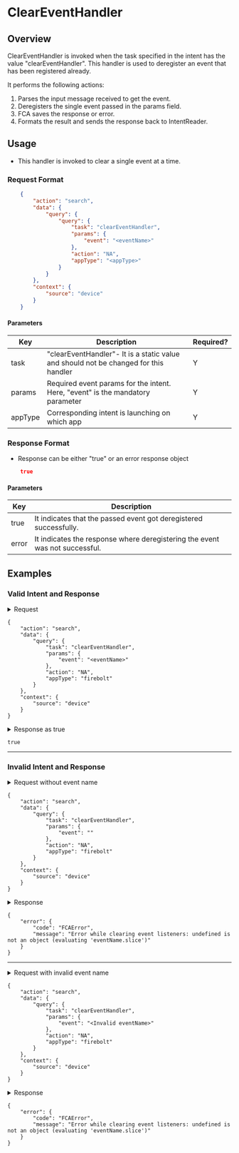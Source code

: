 # ClearEventHandler 

## Overview

ClearEventHandler is invoked when the task specified in the intent has the value "clearEventHandler". This handler is used to deregister an event that has been registered already.

It performs the following actions:
1. Parses the input message received to get the event.
2. Deregisters the single event passed in the params field.
3. FCA saves the response or error.
4. Formats the result and sends the response back to IntentReader.

## Usage
* This handler is invoked to clear a single event at a time.
### Request Format

```json
    {
        "action": "search",
        "data": {
            "query": {
                "query": {
                    "task": "clearEventHandler",
                    "params": {
                        "event": "<eventName>"
                    },
                    "action": "NA",
                    "appType": "<appType>"
                }
            }
        },
        "context": {
            "source": "device"
        }
    }
```

#### Parameters

| Key                     | Description                                                                             | Required?   |
| ----------------------- | --------------------------------------------------------------------------------------- | ----------- |
| task                    | "clearEventHandler"- It is a static value and should not be changed for this handler    | Y           |
| params                  | Required event params for the intent. Here, "event" is the mandatory parameter          | Y           |
| appType                 | Corresponding intent is launching on which app                                          | Y           |

### Response Format
* Response can be either "true" or an error response object

```json
    true
```
#### Parameters

| Key                         | Description                                                                                                                                    |
| --------------------------- | ---------------------------------------------------------------------------------------------------------------------------------------------- |
| true                        | It indicates that the passed event got deregistered successfully.                                                                              |
| error                       | It indicates the response where deregistering the event was not successful.                                                                    |

## Examples

### Valid Intent and Response

<details>
    <summary>Request</summary>
</details>

    {
        "action": "search",
        "data": {
            "query": {
                "task": "clearEventHandler",
                "params": {
                    "event": "<eventName>"
                },
                "action": "NA",
                "appType": "firebolt"
            }
        },
        "context": {
            "source": "device"
        }
    }


<details>
    <summary>Response as true</summary>
</details>

    true

----------------------------------------------------------------------------------------------------------------------

### Invalid Intent and Response

<details>
    <summary>Request without event name </summary>
</details>

    {
        "action": "search",
        "data": {
            "query": {
                "task": "clearEventHandler",
                "params": {
                    "event": ""
                },
                "action": "NA",
                "appType": "firebolt"
            }
        },
        "context": {
            "source": "device"
        }
    }

<details>
    <summary>Response</summary>
</details> 

    {
        "error": {
            "code": "FCAError",
            "message": "Error while clearing event listeners: undefined is not an object (evaluating 'eventName.slice')"
        }
    }

----------------------------------------------------------------------------------------------------------------------

<details>
    <summary>Request with invalid event name </summary>
</details>

    {
        "action": "search",
        "data": {
            "query": {
                "task": "clearEventHandler",
                "params": {
                    "event": "<Invalid eventName>"
                },
                "action": "NA",
                "appType": "firebolt"
            }
        },
        "context": {
            "source": "device"
        }
    }

<details>
    <summary>Response</summary>
</details> 

    {
        "error": {
            "code": "FCAError",
            "message": "Error while clearing event listeners: undefined is not an object (evaluating 'eventName.slice')"
        }
    }
